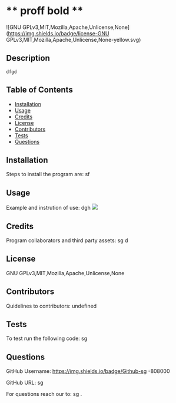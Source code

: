 
  # ** proff bold **
  
  
 ![GNU GPLv3,MIT,Mozilla,Apache,Unlicense,None](https://img.shields.io/badge/license-GNU GPLv3,MIT,Mozilla,Apache,Unlicense,None-yellow.svg) 
  
  
  ## Description
    dfgd  
    
  ## Table of Contents
  * [Installation](#installation)
  * [Usage](#usage)
  * [Credits](#credits)
  * [License](#license)
  * [Contributors](#contributors)
  * [Tests](#tests)
  * [Questions](#questions)
  
  ## Installation
  Steps to install the program are: sf 
  
  ## Usage
  Example and instrution of use: dgh 
  ![](#)

  ## Credits
  Program collaborators and third party assets: sg d
  
  ## License
  GNU GPLv3,MIT,Mozilla,Apache,Unlicense,None
  
  ## Contributors
  Quidelines to contributors: undefined

  ## Tests
  To test run the following code: sg 
  
    
  ## Questions
  
 GitHub Username: https://img.shields.io/badge/Github-sg -808000 
  
 GitHub URL: sg 
  
 For questions reach our to: sg .